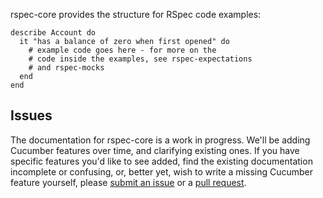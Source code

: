rspec-core provides the structure for RSpec code examples:

    describe Account do
      it "has a balance of zero when first opened" do
        # example code goes here - for more on the 
        # code inside the examples, see rspec-expectations 
        # and rspec-mocks
      end
    end

## Issues

The documentation for rspec-core is a work in progress. We'll be adding
Cucumber features over time, and clarifying existing ones.  If you have
specific features you'd like to see added, find the existing documentation
incomplete or confusing, or, better yet, wish to write a missing Cucumber
feature yourself, please [submit an
issue](http://github.com/rspec/rspec-core/issues) or a [pull
request](http://github.com/rspec/rspec-core).
